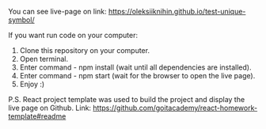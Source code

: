 You can see live-page on link:
https://oleksiiknihin.github.io/test-unique-symbol/

If you want run code on your computer:

1. Clone this repository on your computer.
2. Open terminal.
3. Enter command - npm install (wait until all dependencies are installed).
4. Enter command - npm start (wait for the browser to open the live page).
5. Enjoy :)

P.S. React project template was used to build the project and display the live
page on Github. Link:
https://github.com/goitacademy/react-homework-template#readme
